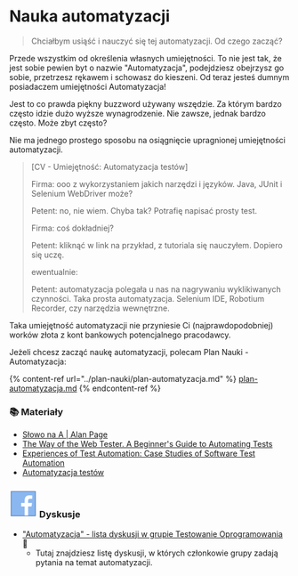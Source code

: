 # Nauka automatyzacji

> Chciałbym usiąść i nauczyć się tej automatyzacji. Od czego zacząć?

Przede wszystkim od określenia własnych umiejętności. To nie jest tak, że jest sobie pewien byt o nazwie "Automatyzacja", podejdziesz obejrzysz go sobie, przetrzesz rękawem i schowasz do kieszeni. Od teraz jesteś dumnym posiadaczem umiejętności Automatyzacja!

Jest to co prawda piękny buzzword używany wszędzie. Za którym bardzo często idzie dużo wyższe wynagrodzenie. Nie zawsze, jednak bardzo często. Może zbyt często?

Nie ma jednego prostego sposobu na osiągnięcie upragnionej umiejętności automatyzacji.

> \[CV - Umiejętność: Automatyzacja testów]
>
> Firma: ooo z wykorzystaniem jakich narzędzi i języków. Java, JUnit i Selenium WebDriver może?
>
> Petent: no, nie wiem. Chyba tak? Potrafię napisać prosty test.
>
> Firma: coś dokładniej?
>
> Petent: kliknąć w link na przykład, z tutoriala się nauczyłem. Dopiero się uczę.
>
> ewentualnie:
>
> Petent: automatyzacja polegała u nas na nagrywaniu wyklikiwanych czynności. Taka prosta automatyzacja. Selenium IDE, Robotium Recorder, czy narzędzia wewnętrzne.

Taka umiejętność automatyzacji nie przyniesie Ci (najprawdopodobniej) worków złota z kont bankowych potencjalnego pracodawcy.

Jeżeli chcesz zacząć naukę automatyzacji, polecam Plan Nauki - Automatyzacja:

{% content-ref url="../plan-nauki/plan-automatyzacja.md" %}
[plan-automatyzacja.md](../plan-nauki/plan-automatyzacja.md)
{% endcontent-ref %}



### 📚 Materiały

* [Słowo na A | Alan Page](https://leanpub.com/TheAWord)&#x20;
* [The Way of the Web Tester. A Beginner's Guide to Automating Tests](https://pragprog.com/book/jrtest/the-way-of-the-web-tester)
* [Experiences of Test Automation: Case Studies of Software Test Automation](https://www.amazon.com/Experiences-Test-Automation-Studies-Software/dp/0321754069)
* [Automatyzacja testów](https://ksiegarnia.pwn.pl/Automatyzacja-testow,804413689,p.html)

### <img src="../.gitbook/assets/icons8-facebook-50 (10) (1) (1) (1) (6).png" alt="" data-size="line"> Dyskusje

* ["Automatyzacja" - lista dyskusji w grupie Testowanie Oprogramowania](https://www.facebook.com/groups/141683635854223/post\_tags/?post\_tag\_id=1766081590081078\&ref=manage\_page) 🏤
  * Tutaj znajdziesz listę dyskusji, w których członkowie grupy zadają pytania na temat automatyzacji.
